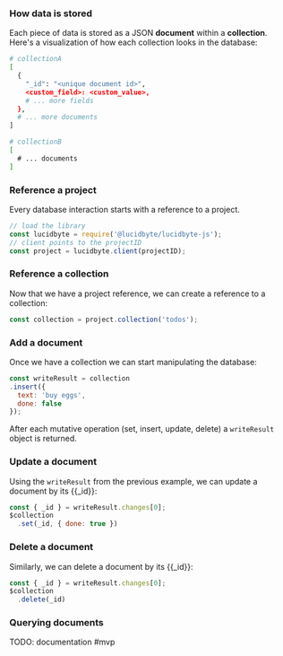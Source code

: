 ### How data is stored

Each piece of data is stored as a JSON **document** within a **collection**. Here's a visualization of how each collection looks in the database:

```bash
# collectionA
[
  {
    "_id": "<unique document id>",
    <custom_field>: <custom_value>,
    # ... more fields
  },
  # ... more documents
]

# collectionB
[
  # ... documents
]
```

### Reference a project

Every database interaction starts with a reference to a project.

```javascript
// load the library
const lucidbyte = require('@lucidbyte/lucidbyte-js');
// client points to the projectID
const project = lucidbyte.client(projectID);
```

### Reference a collection

Now that we have a project reference, we can create a reference to a collection:

```javascript
const collection = project.collection('todos');
```

### Add a document

Once we have a collection we can start manipulating the database:

```javascript
const writeResult = collection
.insert({
  text: 'buy eggs',
  done: false
});
```

After each mutative operation (set, insert, update, delete) a `writeResult` object is returned.

### Update a document

Using the `writeResult` from the previous example, we can update a document by its {{_id}}:

```javascript
const { _id } = writeResult.changes[0];
$collection
  .set(_id, { done: true })
```

### Delete a document

Similarly, we can delete a document by its {{_id}}:

```javascript
const { _id } = writeResult.changes[0];
$collection
  .delete(_id)
```

### Querying documents

TODO: documentation #mvp
